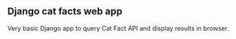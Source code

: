 ## Django cat facts web app

Very basic Django app to query Cat Fact API and display results in browser.
